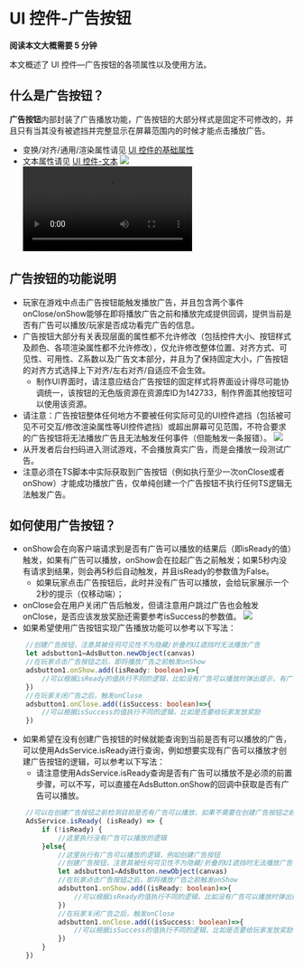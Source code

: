 # UI 控件-广告按钮

**阅读本文大概需要 5 分钟**

本文概述了 UI 控件—广告按钮的各项属性以及使用方法。

## 什么是广告按钮？

**广告按钮**内部封装了广告播放功能，广告按钮的大部分样式是固定不可修改的，并且只有当其没有被遮挡并完整显示在屏幕范围内的时候才能点击播放广告。
- 变换/对齐/通用/渲染属性请见 [UI 控件的基础属性](https://docs.ark.online/UI/UIWidget-BaseProperties.html)
- 文本属性请见 [UI 控件-文本](https://docs.ark.online/UI/UIComponent-Text.html)
![](https://cdn.233xyx.com/online/jgWOpagPetoO1713506794210.png)
<video controls src="https://cdn.233xyx.com/online/yPqG1S21pSa81713506793496.mp4"></video>

## 广告按钮的功能说明

- 玩家在游戏中点击广告按钮能触发播放广告，并且包含两个事件onClose/onShow能够在即将播放广告之前和播放完成提供回调，提供当前是否有广告可以播放/玩家是否成功看完广告的信息。
- 广告按钮大部分有关表现层面的属性都不允许修改（包括控件大小、按钮样式及颜色、各项渲染属性都不允许修改），仅允许修改整体位置、对齐方式、可见性、可用性、Z系数以及广告文本部分，并且为了保持固定大小，广告按钮的对齐方式选择上下对齐/左右对齐/自适应不会生效。
  - 制作UI界面时，请注意应结合广告按钮的固定样式将界面设计得尽可能协调统一，该按钮的无色版资源在资源库ID为142733，制作界面其他按钮可以使用该资源。
- 请注意：广告按钮整体任何地方不要被任何实际可见的UI控件遮挡（包括被可见不可交互/修改渲染属性等UI控件遮挡）或超出屏幕可见范围，不符合要求的广告按钮将无法播放广告且无法触发任何事件（但能触发一条报错）。
![](https://cdn.233xyx.com/online/FDrACr5E6zuI1713506793043.png)
- 从开发者后台扫码进入测试游戏，不会播放真实广告，而是会播放一段测试广告。
- 注意必须在TS脚本中实际获取到广告按钮（例如执行至少一次onClose或者onShow）才能成功播放广告，仅单纯创建一个广告按钮不执行任何TS逻辑无法触发广告。

  
## 如何使用广告按钮？

- onShow会在向客户端请求到是否有广告可以播放的结果后（即isReady的值）触发，如果有广告可以播放，onShow会在拉起广告之前触发；如果5秒内没有请求到结果，则会再5秒后自动触发，并且isReady的参数值为False。
  - 如果玩家点击广告按钮后，此时并没有广告可以播放，会给玩家展示一个2秒的提示（仅移动端）；
- onClose会在用户关闭广告后触发，但请注意用户跳过广告也会触发onClose，是否应该发放奖励还需要参考isSuccess的参数值。
![](https://cdn.233xyx.com/online/hTUjt3iU4O2I1713506792039.png)
- 如果希望使用广告按钮实现广告播放功能可以参考以下写法：
```ts
    //创建广告按钮，注意其被任何可见性不为隐藏/折叠的UI遮挡时无法播放广告
    let adsbutton1=AdsButton.newObject(canvas)
    //在玩家点击广告按钮之后，即将播放广告之前触发onShow
    adsbutton1.onShow.add((isReady: boolean)=>{
        //可以根据isReady的值执行不同的逻辑，比如没有广告可以播放时弹出提示，有广告并播放的时候暂停怪物攻击
    })         
    //在玩家关闭广告之后，触发onClose
    adsbutton1.onClose.add((isSuccess: boolean)=>{
        //可以根据isSuccess的值执行不同的逻辑，比如是否要给玩家发放奖励
    })  
```
- 如果希望在没有创建广告按钮的时候就能查询到当前是否有可以播放的广告，可以使用AdsService.isReady进行查询，例如想要实现有广告可以播放才创建广告按钮的逻辑，可以参考以下写法：
  - 请注意使用AdsService.isReady查询是否有广告可以播放不是必须的前置步骤，可以不写，可以直接在AdsButton.onShow的回调中获取是否有广告可以播放。
```ts
    //可以在创建广告按钮之前检测目前是否有广告可以播放，如果不需要在创建广告按钮之前检测，可以不写这一步
    AdsService.isReady( (isReady) => {
        if (!isReady) {
            //这里执行没有广告可以播放的逻辑
        }else{
            //这里执行有广告可以播放的逻辑，例如创建广告按钮
            //创建广告按钮，注意其被任何可见性不为隐藏/折叠的UI遮挡时无法播放广告
            let adsbutton1=AdsButton.newObject(canvas)
            //在玩家点击广告按钮之后，即将播放广告之前触发onShow
            adsbutton1.onShow.add((isReady: boolean)=>{
                //可以根据isReady的值执行不同的逻辑，比如没有广告可以播放时弹出提示，有广告并播放的时候暂停怪物攻击
            })         
            //在玩家关闭广告之后，触发onClose
            adsbutton1.onClose.add((isSuccess: boolean)=>{
                //可以根据isSuccess的值执行不同的逻辑，比如是否要给玩家发放奖励
            })  
        }
    }) 
```
